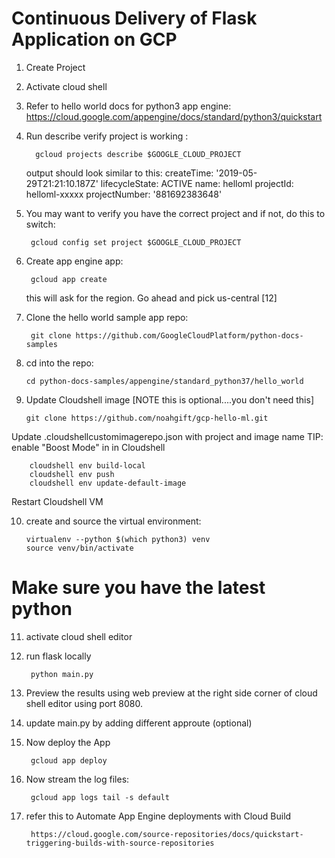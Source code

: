 # Continuous Delivery of Flask Application on GCP 

1. Create Project
2. Activate cloud shell
3. Refer to hello world docs for python3 app engine: https://cloud.google.com/appengine/docs/standard/python3/quickstart
4. Run describe
   verify project is working :
   
         gcloud projects describe $GOOGLE_CLOUD_PROJECT
   
   output should look similar to this:
          createTime: '2019-05-29T21:21:10.187Z'
          lifecycleState: ACTIVE
          name: helloml
          projectId: helloml-xxxxx
          projectNumber: '881692383648'

5. You may want to verify you have the correct project and if not, do this to switch:
   
        gcloud config set project $GOOGLE_CLOUD_PROJECT
   
6. Create app engine app:
 
        gcloud app create
   
   this will ask for the region. Go ahead and pick us-central [12]
   
7. Clone the hello world sample app repo:
    
        git clone https://github.com/GoogleCloudPlatform/python-docs-samples
    
8. cd into the repo:
   
       cd python-docs-samples/appengine/standard_python37/hello_world

9. Update Cloudshell image [NOTE this is optional....you don't need this]

  
       git clone https://github.com/noahgift/gcp-hello-ml.git
Update .cloudshellcustomimagerepo.json with project and image name
TIP: enable "Boost Mode" in in Cloudshell

        cloudshell env build-local
        cloudshell env push
        cloudshell env update-default-image


Restart Cloudshell VM

10. create and source the virtual environment:

        virtualenv --python $(which python3) venv
        source venv/bin/activate
# Make sure you have the latest python 

11. activate cloud shell editor

12. run flask locally
   
         python main.py
   
13. Preview the results using web preview at the right side corner of cloud shell editor using port 8080.

14.  update main.py by adding different approute (optional)

15. Now deploy the App
    
         gcloud app deploy
    
16. Now stream the log files:
    
         gcloud app logs tail -s default
         
17. refer this to Automate App Engine deployments with Cloud Build

         https://cloud.google.com/source-repositories/docs/quickstart-triggering-builds-with-source-repositories

